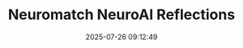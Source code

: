 ---
layout: post
title: Neuromatch NeuroAI Reflections
date: 2025-07-26 09:12:49
description: 
# tags: formatting links
categories: neuroai
---